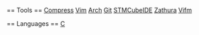 == Tools ==
[Compress](Compress)
[Vim](Vim)
[Arch](Arch)
[Git](Git)
[STMCubeIDE](STMCubeIDE)
[Zathura](Zathura)
[Vifm](Vifm)

== Languages ==
[C](C)

